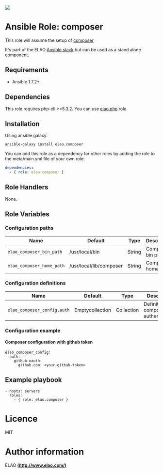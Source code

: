<img src="http://www.elao.com/images/corpo/logo_red_small.png"/>

# Ansible Role: composer

This role will assume the setup of [composer](https://getcomposer.org)

It's part of the ELAO [Ansible stack](http://ansible.elao.com) but can be used as a stand alone component.

## Requirements

- Ansible 1.7.2+

## Dependencies

This role requires php-cli >=5.3.2. You can use [elao.php](https://github.com/ElaoInfra/ansible-role-php) role.

## Installation

Using ansible galaxy:

```bash
ansible-galaxy install elao.composer
```
You can add this role as a dependency for other roles by adding the role to the meta/main.yml file of your own role:

```yaml
dependencies:
  - { role: elao.composer }
```

## Role Handlers

None.

## Role Variables

### Configuration paths

|Name|Default|Type|Description|
|----|----|-----------|-------|
|`elao_composer_bin_path`|/usr/local/bin|String|Composer bin path.
|`elao_composer_home_path`|/usr/local/lib/composer|String|Composer home path.

### Configuration definitions

|Name|Default|Type|Description|
|----|----|-----------|-------|
|`elao_composer_config.auth`|Emptycollection|Collection|Definition of composer authentication.

### Configuration example

#### Composer configuration with github token

```
elao_composer_config:
  auth:
    github-oauth:
      github.com: <your-github-token>
```

## Example playbook

    - hosts: servers
      roles:
        - { role: elao.composer }

# Licence

MIT

# Author information

ELAO [**(http://www.elao.com/)**](http://www.elao.com)
